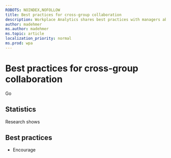 ```yaml
---
ROBOTS: NOINDEX,NOFOLLOW
title: Best practices for cross-group collaboration
description: Workplace Analytics shares best practices with managers about the importance of cross-group collaboration
author: madehmer
ms.author: madehmer
ms.topic: article
localization_priority: normal 
ms.prod: wpa
---
```


# Best practices for cross-group collaboration

Go

## Statistics

Research shows 

## Best practices

* Encourage
